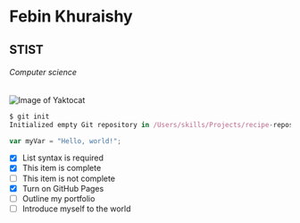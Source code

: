 # Febin Khuraishy

## STIST

###### Computer science
![Image of Yaktocat](https://octodex.github.com/images/yaktocat.png)
``` javascript
$ git init
Initialized empty Git repository in /Users/skills/Projects/recipe-repository/.git/
```
``` javascript
var myVar = "Hello, world!";
```
- [x] List syntax is required
- [x] This item is complete
- [ ] This item is not complete
- [x] Turn on GitHub Pages
- [ ] Outline my portfolio
- [ ] Introduce myself to the world
